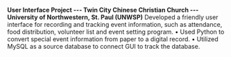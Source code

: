 **User Interface Project --- Twin City Chinese Christian Church --- University of Northwestern, St. Paul (UNWSP)**
  Developed a friendly user interface for recording and tracking event information, such as attendance, food distribution, volunteer list and event setting program.
•	Used Python to convert special event information from paper to a digital record.
•	Utilized MySQL as a source database to connect GUI to track the database. 
